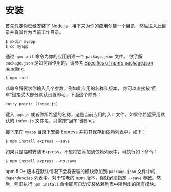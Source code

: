 # 安装

首先假定你已经安装了 [Node.js](https://nodejs.org/)，接下来为你的应用创建一个目录，然后进入此目录并将其作为当前工作目录。

```console
$ mkdir myapp
$ cd myapp
```

通过 `npm init` 命令为你的应用创建一个 `package.json` 文件。 欲了解 `package.json` 是如何起作用的，请参考 [Specifics of npm’s package.json handling](https://docs.npmjs.com/files/package.json).

```console
$ npm init
```

此命令将要求你输入几个参数，例如此应用的名称和版本。 你可以直接按“回车”键接受大部分默认设置即可，下面这个除外：

```
entry point: (index.js)
```

键入 `app.js` 或者你所希望的名称，这是当前应用的入口文件。如果你希望采用默认的 `index.js` 文件名，只需按“回车”键即可。

接下来在 `myapp` 目录下安装 Express 并将其保存到依赖列表中。如下：

```console
$ npm install express --save
```

如果只是临时安装 Express，不想将它添加到依赖列表中，可执行如下命令：

```console
$ npm install express --no-save
```

npm 5.0+ 版本在默认情况下会将安装的模块添加到 `package.json` 文件中的 `dependencies` 列表中。对于较老的 npm 版本，你就必须指定 `--save` 参数。然后，照旧执行 `npm install` 命令即可自动安装依赖列表中所列出的所有模块。